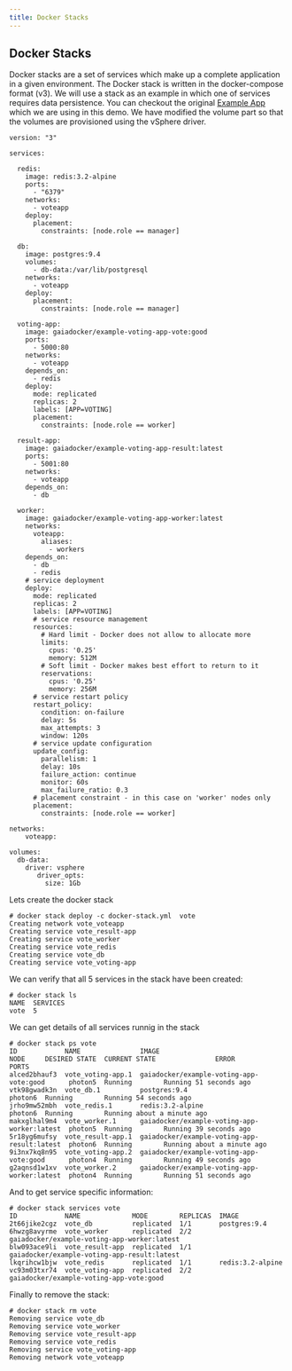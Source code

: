 ```yaml
---
title: Docker Stacks
---
```




## Docker Stacks

Docker stacks are a set of services which make up a complete application in a given environment. The Docker stack is written in the docker-compose format (v3). We will use a stack as an example in which one of services requires data persistence. You can checkout the original [Example App](https://github.com/docker/example-voting-app) which we are using in this demo. We have modified the volume part so that the volumes are provisioned using the vSphere driver.

```
version: "3"

services:

  redis:
    image: redis:3.2-alpine
    ports:
      - "6379"
    networks:
      - voteapp
    deploy:
      placement:
        constraints: [node.role == manager]

  db:
    image: postgres:9.4
    volumes:
      - db-data:/var/lib/postgresql
    networks:
      - voteapp
    deploy:
      placement:
        constraints: [node.role == manager]

  voting-app:
    image: gaiadocker/example-voting-app-vote:good
    ports:
      - 5000:80
    networks:
      - voteapp
    depends_on:
      - redis
    deploy:
      mode: replicated
      replicas: 2
      labels: [APP=VOTING]
      placement:
        constraints: [node.role == worker]

  result-app:
    image: gaiadocker/example-voting-app-result:latest
    ports:
      - 5001:80
    networks:
      - voteapp
    depends_on:
      - db

  worker:
    image: gaiadocker/example-voting-app-worker:latest
    networks:
      voteapp:
        aliases:
          - workers
    depends_on:
      - db
      - redis
    # service deployment
    deploy:
      mode: replicated
      replicas: 2
      labels: [APP=VOTING]
      # service resource management
      resources:
        # Hard limit - Docker does not allow to allocate more
        limits:
          cpus: '0.25'
          memory: 512M
        # Soft limit - Docker makes best effort to return to it
        reservations:
          cpus: '0.25'
          memory: 256M
      # service restart policy
      restart_policy:
        condition: on-failure
        delay: 5s
        max_attempts: 3
        window: 120s
      # service update configuration
      update_config:
        parallelism: 1
        delay: 10s
        failure_action: continue
        monitor: 60s
        max_failure_ratio: 0.3
      # placement constraint - in this case on 'worker' nodes only
      placement:
        constraints: [node.role == worker]

networks:
    voteapp:

volumes:
  db-data:
    driver: vsphere
       driver_opts:
         size: 1Gb
```

Lets create the docker stack

```
# docker stack deploy -c docker-stack.yml  vote
Creating network vote_voteapp
Creating service vote_result-app
Creating service vote_worker
Creating service vote_redis
Creating service vote_db
Creating service vote_voting-app
```
We can verify that all 5 services in the stack have been created:


```
# docker stack ls
NAME  SERVICES
vote  5
```

We can get details of all services runnig in the stack


```
# docker stack ps vote
ID            NAME               IMAGE                                        NODE     DESIRED STATE  CURRENT STATE               ERROR                      PORTS
alced2bhauf3  vote_voting-app.1  gaiadocker/example-voting-app-vote:good      photon5  Running        Running 51 seconds ago
vtk98gwadk3n  vote_db.1          postgres:9.4                                 photon6  Running        Running 54 seconds ago
jrho9mw52mbh  vote_redis.1       redis:3.2-alpine                             photon6  Running        Running about a minute ago
makxglhal9m4  vote_worker.1      gaiadocker/example-voting-app-worker:latest  photon5  Running        Running 39 seconds ago
5r18yg6mufsy  vote_result-app.1  gaiadocker/example-voting-app-result:latest  photon6  Running        Running about a minute ago
9i3nx7kq8n95  vote_voting-app.2  gaiadocker/example-voting-app-vote:good      photon4  Running        Running 49 seconds ago
g2aqnsd1w1xv  vote_worker.2      gaiadocker/example-voting-app-worker:latest  photon4  Running        Running 51 seconds ago
```

And to get service specific information:

```
# docker stack services vote
ID            NAME             MODE        REPLICAS  IMAGE
2t66jike2cgz  vote_db          replicated  1/1       postgres:9.4
6hwzg8avyrme  vote_worker      replicated  2/2       gaiadocker/example-voting-app-worker:latest
blw093ace9li  vote_result-app  replicated  1/1       gaiadocker/example-voting-app-result:latest
lkqrihcw1bjw  vote_redis       replicated  1/1       redis:3.2-alpine
vc93m03txr74  vote_voting-app  replicated  2/2       gaiadocker/example-voting-app-vote:good
```

Finally to remove the stack:

```
# docker stack rm vote
Removing service vote_db
Removing service vote_worker
Removing service vote_result-app
Removing service vote_redis
Removing service vote_voting-app
Removing network vote_voteapp
```
